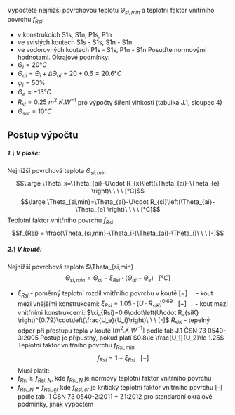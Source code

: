 Vypočtěte nejnižší povrchovou teplotu $\Theta_{si,min}$ a teplotní faktor vnitřního povrchu $f_{Rsi}$
- v konstrukcích S1s, S1n, P1s, P1n
- ve svislých koutech S1s - S1s, S1n - S1n
- ve vodorovných koutech P1s - S1s, P1n - S1n
Posuďte normovými hodnotami.
Okrajové podmínky:
- $\Theta_i = 20°C$
- $\Theta_{ai} = \Theta_i + \Delta \Theta_{ai}=20+0.6=20.6°C$
- $\varphi_i = 50\%$
- $\Theta_e = -13°C$
- $R_{si} = 0.25\ m^2.K.W^{-1}$ pro výpočty šíření vlhkosti (tabulka J.1, sloupec 4)
- $\Theta_{sut} = 10°C$ 
## Postup výpočtu
##### 1.\ V ploše:

Nejnižší povrchová teplota $\Theta_{si,min}$
$$\large \Theta_x=\Theta_{ai}-U\cdot R_{x}\left(\Theta_{ai}-\Theta_{e} \right)\ \ \ \ [°C]$$
$$\large \Theta_{si,min}=\Theta_{ai}-U\cdot R_{si}\left(\Theta_{ai}-\Theta_{e} \right)\ \ \ \ [°C]$$
Teplotní faktor vnitřního povrchu $f_{Rsi}$
$$f_{Rsi} = \frac{\Theta_{si,min}-\Theta_i}{\Theta_{ai}-\Theta_i}\ \ \ [-]$$
##### 2.\ V koutě:

Nejnižší povrchová teplota $\Theta_{si,min}
$$\Theta_{si,min} = \Theta_{ai} - \xi_{Rsi}\cdot \left( \Theta_{ai}-\Theta_e \right)\ \ \ [°C]$$
- $\xi_{Rsi}$ - poměrný teplotní rozdíl vnitřního povrchu v koutě $[-]$
    - kout mezi vnějšími konstrukcemi: $\xi_{Rsi}=1.05\cdot\left(U\cdot R_{siK} \right)^{0.69}\ \ \ [-]$
    - kout mezi vnitřními konstrukcemi: $\xi_{Rsi}=0.6\cdot\left(U\cdot R_{siK} \right)^{0.79}\cdot\left(\frac{U_e}{U_i}\right)\ \ \ [-]$
$R_{siK}$ - tepelný odpor při přestupu tepla v koutě $[m^2.K.W^{-1}]$ podle tab J.1 ČSN 73 0540-3:2005
Postup je přípustný, pokud platí $0.8\le \frac{U_1}{U_2}\le 1.25$
Teplotní faktor vnitřního povrchu $f_{Rsi,min}$
$$f_{Rsi} = 1 - \xi_{Rsi}\ \ \ [-]$$
Musí platit:
- $f_{Rsi}\ge f_{Rsi,N}$, kde $f_{Rsi,N}$ je normový teplotní faktor vnitřního povrchu
- $f_{Rsi,N}=f_{Rsi,cr}$ kde $f_{Rsi,cr}$ je kritický teplotní faktor vnitřního povrchu \[-] podle tab. 1 ČSN 73 0540-2:2011 + Z1:2012 pro standardní okrajové podmínky, jinak výpočtem